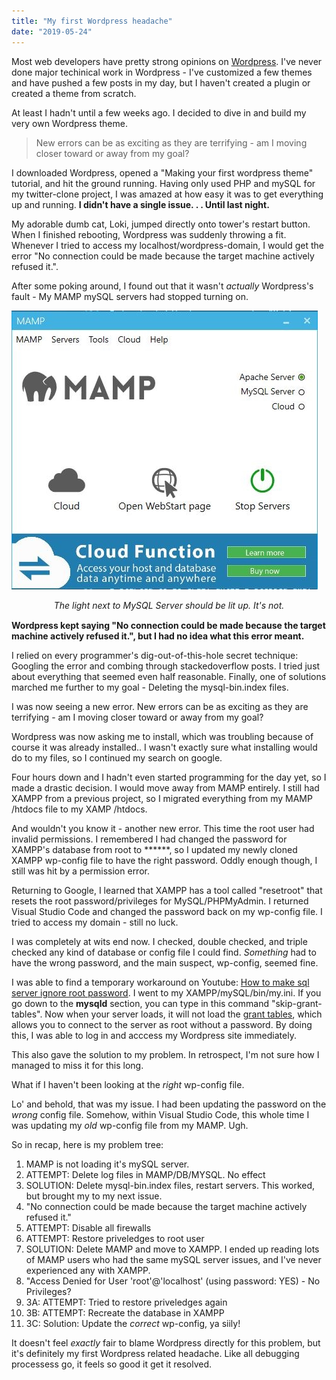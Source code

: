 ```yaml
---
title: "My first Wordpress headache"
date: "2019-05-24"
---
```


Most web developers have pretty strong opinions on [Wordpress](https://wordpress.org/). I've never done major techinical work in Wordpress - I've customized a few themes and have pushed a few posts in my day, but I haven't created a plugin or created a theme from scratch.

At least I hadn't until a few weeks ago. I decided to dive in and build my very own Wordpress theme. 

> New errors can be as exciting as they are terrifying - am I moving closer toward or away from my goal?

I downloaded Wordpress, opened a "Making your first wordpress theme" tutorial, and hit the ground running. Having only used PHP and mySQL for my twitter-clone project, I was amazed at how easy it was to get everything up and running. __I didn't have a single issue. . . Until last night.__

My adorable dumb cat, Loki, jumped directly onto tower's restart button. When I finished rebooting, Wordpress was suddenly throwing a fit. Whenever I tried to access my localhost/wordpress-domain, I would get the error "No connection could be made because the target machine actively refused it.". 

After some poking around, I found out that it wasn't *actually* Wordpress's fault - My MAMP mySQL servers had stopped turning on.

![The light next to MySQL Server should be lit up. It's not.](mamp.JPG)
<div style="text-align:center;margin-bottom:15px;font-style:italic;">The light next to MySQL Server should be lit up. It's not.</div>

__Wordpress kept saying "No connection could be made because the target machine actively refused it.", but I had no idea what this error meant.__

I relied on every programmer's dig-out-of-this-hole secret technique: Googling the error and combing through stackedoverflow posts. I tried just about everything that seemed even half reasonable. Finally, one of solutions marched me further to my goal - Deleting the mysql-bin.index files. 

I was now seeing a new error. New errors can be as exciting as they are terrifying - am I moving closer toward or away from my goal?

Wordpress was now asking me to install, which was troubling because of course it was already installed.. I wasn't exactly sure what installing would do to my files, so I continued my search on google.

Four hours down and I hadn't even started programming for the day yet, so I made a drastic decision. I would move away from MAMP entirely. I still had XAMPP from a previous project, so I migrated everything from my MAMP /htdocs file to my XAMP /htdocs.

And wouldn't you know it - another new error. This time the root user had invalid permissions. I remembered I had changed the password for XAMPP's database from root to ******, so I updated my newly cloned XAMPP wp-config file to have the right password. Oddly enough though, I still was hit by a permission error.

Returning to Google, I learned that XAMPP has a tool called "resetroot" that resets the root password/privileges for MySQL/PHPMyAdmin. I returned Visual Studio Code  and changed the password back on my wp-config file. I tried to access my domain - still no luck.

I was completely at wits end now. I checked, double checked, and triple checked any kind of database or config file I could find. *Something* had to have the wrong password, and the main suspect, wp-config, seemed fine.

I was able to find a temporary workaround on Youtube: [How to make sql server ignore root password](https://www.youtube.com/watch?v=LKE1G4sinBM&t=73s). I went to my XAMPP/mySQL/bin/my.ini. If you go down to the __mysqld__ section, you can type in this command "skip-grant-tables". Now when your server loads, it will not load the [grant tables](http://www.devshed.com/c/a/mysql/the-mysql-grant-tables/), which allows you to connect to the server as root without a password. By doing this, I was able to log in and acccess my Wordpress site immediately.

This also gave the solution to my problem. In retrospect, I'm not sure how I managed to miss it for this long.

 What if I haven't been looking at the *right* wp-config file.

Lo' and behold, that was my issue. I had been updating the password on the *wrong* config file. Somehow, within Visual Studio Code, this whole time I was updating my *old* wp-config file from my MAMP. Ugh.

So in recap, here is my problem tree:

1. MAMP is not loading it's mySQL server.
2. ATTEMPT: Delete log files in MAMP/DB/MYSQL. No effect
3. SOLUTION: Delete mysql-bin.index files, restart servers. This worked, but brought my to my next issue.
4. "No connection could be made because the target machine actively refused it."
5. ATTEMPT: Disable all firewalls
6. ATTEMPT: Restore priveledges to root user
7. SOLUTION: Delete MAMP and move to XAMPP. I ended up reading lots of MAMP users who had the same mySQL server issues, and I've never experienced any with XAMPP.
8. "Access Denied for User 'root'@'localhost' (using password: YES) - No Privileges?
9.    3A: ATTEMPT: Tried to restore priveledges again
10.    3B: ATTEMPT: Recreate the database in XAMPP
11.   3C: Solution: Update the *correct* wp-config, ya siily! 


It doesn't feel *exactly* fair to blame Wordpress directly for this problem, but it's definitely my first Wordpress related headache. Like all debugging processess go, it feels so good it get it resolved.

